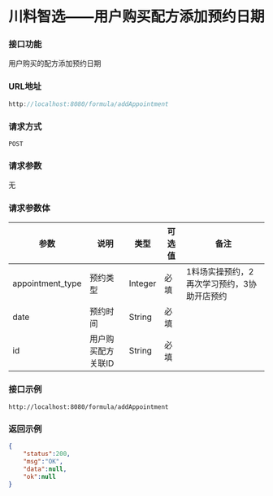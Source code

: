 # 川料智选——用户购买配方添加预约日期
### 接口功能

用户购买的配方添加预约日期

### URL地址

```javascript
http://localhost:8080/formula/addAppointment
```

### 请求方式

`POST`

### 请求参数
 
无

### 请求参数体

| 参数      | 说明                               | 类型      | 可选值       | 备注    |
|---------- |---------------------------------- |---------- |------------- |-------- |
|appointment_type  | 预约类型 | Integer | 必填 | 1料场实操预约，2再次学习预约，3协助开店预约 |
|date | 预约时间 | String | 必填 | |
|id | 用户购买配方关联ID | String | 必填 | |

### 接口示例

`http://localhost:8080/formula/addAppointment`

### 返回示例

```json
{
    "status":200,
    "msg":"OK",
    "data":null,
    "ok":null
}
```
